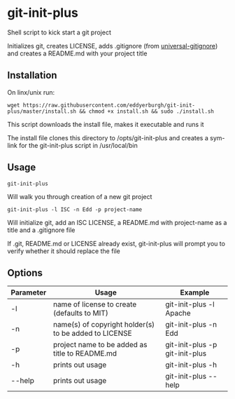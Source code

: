 # git-init-plus

Shell script to kick start a git project

Initializes git, creates LICENSE, adds .gitignore (from [universal-gitignore](https://github.com/eddyerburgh/universal-gitignore)) and creates a README.md with your project title

## Installation

On linx/unix run:

```shell
wget https://raw.githubusercontent.com/eddyerburgh/git-init-plus/master/install.sh && chmod +x install.sh && sudo ./install.sh
```

This script downloads the install file, makes it executable and runs it

The install file clones this directory to /opts/git-init-plus and creates a sym-link for the git-init-plus script in /usr/local/bin 

## Usage

```
git-init-plus
```

Will walk you through creation of a new git project

```
git-init-plus -l ISC -n Edd -p project-name
```

Will initialize git, add an ISC LICENSE, a README.md with project-name as a title and a .gitignore file

If .git, README.md or LICENSE already exist, git-init-plus will prompt you to verify whether it should replace the file

## Options

| Parameter | Usage         | Example        |
| --------- | ------------- | -------------- |
| -l        | name of license to create (defaults to MIT) | git-init-plus -l Apache |
| -n        | name(s) of copyright holder(s) to be added to LICENSE | git-init-plus -n Edd |
| -p        | project name to be added as title to README.md | git-init-plus -p git-init-plus
| -h        | prints out usage | git-init-plus -h |
| --help    | prints out usage | git-init-plus --help |
